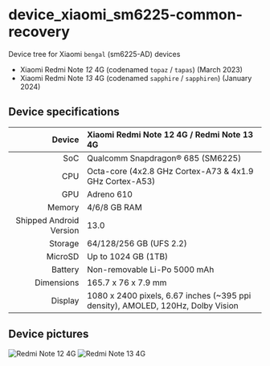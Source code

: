 # device_xiaomi_sm6225-common-recovery

Device tree for Xiaomi `bengal` (sm6225-AD) devices
- Xiaomi Redmi Note _12_ 4G (codenamed `topaz` / `tapas`) (March 2023)
- Xiaomi Redmi Note _13_ 4G (codenamed `sapphire` / `sapphiren`) (January 2024)

## Device specifications

Device                  | Xiaomi Redmi Note 12 4G / Redmi Note 13 4G
-----------------------:|:-------------------------------------
SoC                     | Qualcomm Snapdragon® 685 (SM6225)
CPU                     | Octa-core (4x2.8 GHz Cortex-A73 & 4x1.9 GHz Cortex-A53)
GPU                     | Adreno 610
Memory                  | 4/6/8 GB RAM
Shipped Android Version | 13.0
Storage                 | 64/128/256 GB (UFS 2.2)
MicroSD                 | Up to 1024 GB (1TB)
Battery                 | Non-removable Li-Po 5000 mAh
Dimensions              | 165.7 x 76 x 7.9 mm
Display                 | 1080 x 2400 pixels, 6.67 inches (~395 ppi density), AMOLED, 120Hz, Dolby Vision

## Device pictures

![ Redmi Note 12 4G ](https://i02.appmifile.com/224_operator_sg/10/03/2023/cdf4a7f40a92668d1c8fe2fcc5045ea8.png "Redmi Note 12 4G")
![ Redmi Note 13 4G ](https://i02.appmifile.com/282_operator_sg/02/01/2024/3ed59552a4950465a43d4f3f9598d8b4.png "Redmi Note 13 4G")
